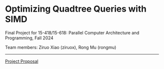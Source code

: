 # Optimizing Quadtree Queries with SIMD
Final Project for 15-418/15-618: Parallel Computer Architecture and Programming, Fall 2024

Team members: Ziruo Xiao (ziruox), Rong Mu (rongmu)

---
[Project Proposal](https://rr-15618-s25.github.io/proposal)
